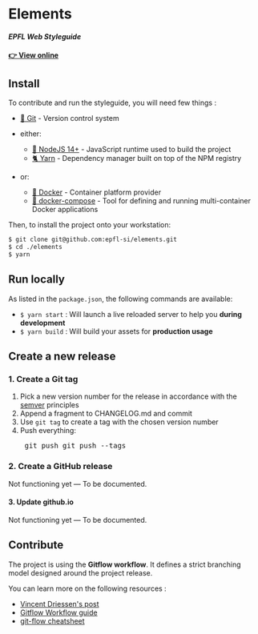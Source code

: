 # Elements
#### *EPFL Web Styleguide*

#### [👉 View online](https://epfl-si.github.io/elements)

## Install

To contribute and run the styleguide, you will need few things :
- [🔀 Git](https://git-scm.com/) - Version control system
- either:

  - [📗 NodeJS 14+](https://nodejs.org/en/) - JavaScript runtime used to build the project
  - [🐈 Yarn](https://yarnpkg.com/lang/en/) - Dependency manager built on top of the NPM registry

- or:
  - [🐳 Docker](https://www.docker.com/) - Container platform provider
  - [🐳 docker-compose](https://www.docker.com/) - Tool for defining and running multi-container Docker applications

Then, to install the project onto your workstation:

```bash
$ git clone git@github.com:epfl-si/elements.git
$ cd ./elements
$ yarn
```

## Run locally

As listed in the `package.json`, the following commands are available:

- `$ yarn start` : Will launch a live reloaded server to help you **during development**
- `$ yarn build` : Will build your assets for **production usage**

## Create a new release

### 1. Create a Git tag

1. Pick a new version number for the release in accordance with the [semver](https://semver.org/) principles
1. Append a fragment to CHANGELOG.md and commit
1. Use `git tag` to create a tag with the chosen version number
1. Push everything: <pre>
git push
git push --tags
</pre>

### 2. Create a GitHub release

Not functioning yet — To be documented.

#### 3. Update github.io

Not functioning yet — To be documented.

## Contribute

The project is using the **Gitflow workflow**. It defines a strict branching model designed around the project release.

You can learn more on the following resources :
- [Vincent Driessen's post](http://nvie.com/posts/a-successful-git-branching-model/)
- [Gitflow Workflow guide](https://www.atlassian.com/git/tutorials/comparing-workflows/gitflow-workflow)
- [git-flow cheatsheet](https://danielkummer.github.io/git-flow-cheatsheet/)
